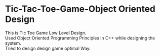 # Tic-Tac-Toe-Game-Object Oriented Design
This is Tic Toe Game Low Level Design.</br>
Used Object Oriented Programming Principles in C++ while designing the system.</br>
Tried to design design game optimal Way.
